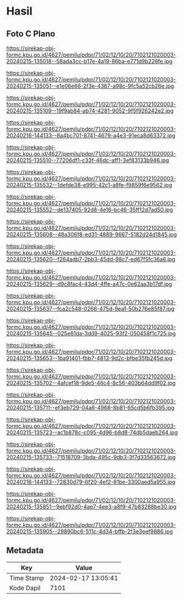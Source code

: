 # Hasil

## Foto C Plano

https://sirekap-obj-formc.kpu.go.id/4627/pemilu/pdpr/71/02/12/10/20/7102121020003-20240215-135018--58ada3cc-b17e-4a19-86ba-e771d9b226fe.jpg

https://sirekap-obj-formc.kpu.go.id/4627/pemilu/pdpr/71/02/12/10/20/7102121020003-20240215-135051--e1e06e66-2f3e-4367-a98c-9fc5a52cb26e.jpg

https://sirekap-obj-formc.kpu.go.id/4627/pemilu/pdpr/71/02/12/10/20/7102121020003-20240215-135109--19f9ab84-ab74-4281-9052-9f5f926242e2.jpg

https://sirekap-obj-formc.kpu.go.id/4627/pemilu/pdpr/71/02/12/10/20/7102121020003-20240216-144133--8a4bc701-8741-4679-a4e3-91eca8d63372.jpg

https://sirekap-obj-formc.kpu.go.id/4627/pemilu/pdpr/71/02/12/10/20/7102121020003-20240215-135510--77206df1-c33f-46dc-aff1-3ef83133b946.jpg

https://sirekap-obj-formc.kpu.go.id/4627/pemilu/pdpr/71/02/12/10/20/7102121020003-20240215-135532--1defde38-e995-42c1-a8fe-f9859f6e9562.jpg

https://sirekap-obj-formc.kpu.go.id/4627/pemilu/pdpr/71/02/12/10/20/7102121020003-20240215-135552--de137405-92d8-4e16-bc46-35ff12d7ad50.jpg

https://sirekap-obj-formc.kpu.go.id/4627/pemilu/pdpr/71/02/12/10/20/7102121020003-20240215-135608--48a306f8-ed31-4889-9667-5182d24d1845.jpg

https://sirekap-obj-formc.kpu.go.id/4627/pemilu/pdpr/71/02/12/10/20/7102121020003-20240215-135620--f264adb7-2bb3-45dd-98c7-ed67f5fc36a6.jpg

https://sirekap-obj-formc.kpu.go.id/4627/pemilu/pdpr/71/02/12/10/20/7102121020003-20240215-135629--d9c8fac4-43d4-4ffe-a47c-0e62aa3b17df.jpg

https://sirekap-obj-formc.kpu.go.id/4627/pemilu/pdpr/71/02/12/10/20/7102121020003-20240215-135637--fca2c548-0266-475d-9eaf-50b276e85f87.jpg

https://sirekap-obj-formc.kpu.go.id/4627/pemilu/pdpr/71/02/12/10/20/7102121020003-20240215-135645--025e61da-3dd9-4025-93f2-050458f1c725.jpg

https://sirekap-obj-formc.kpu.go.id/4627/pemilu/pdpr/71/02/12/10/20/7102121020003-20240215-135653--1ba91401-fbb7-4813-9d2c-bfbe35fb245d.jpg

https://sirekap-obj-formc.kpu.go.id/4627/pemilu/pdpr/71/02/12/10/20/7102121020003-20240215-135702--4afcef18-9de5-46c4-8c56-403b64dd9f02.jpg

https://sirekap-obj-formc.kpu.go.id/4627/pemilu/pdpr/71/02/12/10/20/7102121020003-20240215-135711--ef3eb729-04a6-4968-8b81-65cd5b6fb395.jpg

https://sirekap-obj-formc.kpu.go.id/4627/pemilu/pdpr/71/02/12/10/20/7102121020003-20240215-135723--ac1b878c-c095-4d96-b8d8-74db5daeb264.jpg

https://sirekap-obj-formc.kpu.go.id/4627/pemilu/pdpr/71/02/12/10/20/7102121020003-20240215-135733--71518709-3bda-495c-9db3-3f7d33563672.jpg

https://sirekap-obj-formc.kpu.go.id/4627/pemilu/pdpr/71/02/12/10/20/7102121020003-20240216-144133--72830d79-6f20-4ef2-81be-3300aed5a955.jpg

https://sirekap-obj-formc.kpu.go.id/4627/pemilu/pdpr/71/02/12/10/20/7102121020003-20240215-135851--9ebf92d0-4ae7-4ee3-a8f9-47b83288be30.jpg

https://sirekap-obj-formc.kpu.go.id/4627/pemilu/pdpr/71/02/12/10/20/7102121020003-20240215-135905--29890bc6-511c-4d34-bffb-2f3e3eef9886.jpg


## Metadata

| Key        | Value               |
| ---------- | ------------------- |
| Time Stamp | 2024-02-17 13:05:41 |
| Kode Dapil | 7101                |



